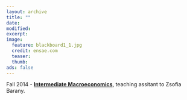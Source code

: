```yaml
---
layout: archive
title: ""
date:
modified:
excerpt:
image:
  feature: blackboard1_1.jpg
  credit: ensae.com
  teaser:
  thumb:
ads: false
---
```


Fall 2014 - <a href="https://sites.google.com/site/zsofiabarany/teaching/intermediate-macro" target="_blank"><strong>Intermediate Macroeconomics</strong></a>, teaching assitant to Zsofia Barany.
